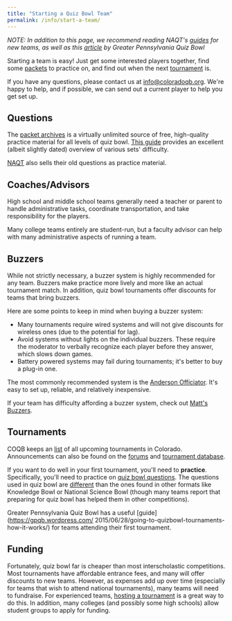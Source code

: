 ```yaml
---
title: "Starting a Quiz Bowl Team"
permalink: /info/start-a-team/
---
```


*NOTE: In addition to this page, we recommend reading NAQT's
[guides](https://www.naqt.com/resources/development.html) for new teams, as well
as this [article](https://gpqb.wordpress.com/how-do-i-start-a-quiz-bowl-team/)
by Greater Pennsylvania Quiz Bowl*

Starting a team is easy! Just get some interested players together, find some
[packets](quizbowlpackets.com) to practice on, and find out when the next
[tournament](/tournaments/upcoming) is.

If you have any questions, please contact us at
<info@coloradoqb.org>. We're happy to help, and if possible, we can
send out a current player to help you get set up.

## Questions

The [packet archives](quizbowlpackets.com) is a virtually unlimited source of
free, high-quality practice material for all levels of quiz bowl. [This
guide](https://cbreach.wordpress.com/packet-categorization/) provides an
excellent (albeit slightly dated) overview of various sets' difficulty.

[NAQT](https://www.naqt.com/practice-questions.jsp) also sells their
old questions as practice material.

## Coaches/Advisors

High school and middle school teams generally need a teacher or parent to handle
administrative tasks, coordinate transportation, and take responsibility for the
players.

Many college teams entirely are student-run, but a faculty advisor can help with
many administrative aspects of running a team.

## Buzzers

While not strictly necessary, a buzzer system is highly recommended for any
team. Buzzers make practice more lively and more like an actual tournament
match. In addition, quiz bowl tournaments offer discounts for teams that bring
buzzers.

Here are some points to keep in mind when buying a buzzer system:

* Many tournaments require wired systems and will not give discounts for
  wireless ones (due to the potential for lag).
* Avoid systems without lights on the individual buzzers. These require the
  moderator to verbally recognize each player before they answer, which slows
  down games.
* Battery powered systems may fail during tournaments; it's better to buy a
  plug-in one.

The most commonly recommended system is the [Anderson
Officiator](http://www.andersonbuzzersystems.com/tabletop.html). It's easy to
set up, reliable, and relatively inexpensive.

If your team has difficulty affording a buzzer system, check out [Matt's
Buzzers](http://mattsbuzzers.com/Home.php).

## Tournaments

COQB keeps an [list](/tournaments/upcoming) of all upcoming
tournaments in Colorado. Announcements can also be found on the
[forums](http://hsquizbowl.org/forums/index.php) and [tournament
database](http://hsquizbowl.org/db/).

If you want to do well in your first tournament, you'll need to **practice**.
Specifically, you'll need to practice on [quiz bowl questions](
quizbowlpackets.com). The questions used in quiz bowl are [different](
/info/pyramidal) than the ones found in other formats like Knowledge Bowl or
National Science Bowl (though many teams report that preparing for quiz bowl has
helped them in other competitions).

Greater Pennsylvania Quiz Bowl has a useful [guide](https://gpqb.wordpress.com/
2015/06/28/going-to-quizbowl-tournaments-how-it-works/) for teams attending
their first tournament.

## Funding

Fortunately, quiz bowl far is cheaper than most interscholastic
competitions. Most tournaments have affordable entrance fees, and many will
offer discounts to new teams. However, as expenses add up over time (especially
for teams that wish to attend national tournaments), many teams will need to
fundraise. For experienced teams, [hosting a tournament](/tournaments/hosting)
is a great way to do this. In addition, many colleges (and possibly some high
schools) allow student groups to apply for funding.
